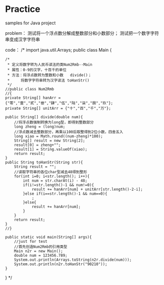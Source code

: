 # Practice
samples for Java project


problem：
测试将一个浮点数分解成整数部分和小数部分；
测试把一个数字字符串变成汉字字符串

code：
/*
import java.util.Arrays;
public class Main {
		
	/*
	 * 定义将数字转为人民币读法的类Num2Rmb--Main
	 * 属性：0-9的汉字，十百千的单位
	 * 方法：将浮点数转为整数和小数	divide()；
	 *     将数字字符串转为汉字读法	toHanStr()
	 */
	//public class Num2Rmb
	//{
	private String[] hanArr = {"零","壹","贰","叁","肆","伍","陆","柒","捌","玖"};
	private String[] unitArr = {"十","百","千","万"};
	
	public String[] divide(double num){
		//将浮点数强制转换为long型，即得到整数部分
		long zheng = (long)num;
		//浮点数减去整数部分，再乘以100后取整得到2位小数，四舍五入
		long xiao = Math.round((num-zheng)*100);
		String[] result = new String[2];
		result[0] = zheng+"";
		result[1] = String.valueOf(xiao);
		return result; 
	}
	public String toHanStr(String str){
		String result = "";
		//读取字符串的各位char型减去48得到整形
		for(int i=0; i<str.length(); i++){
			int num = str.charAt(i) - 48;
			if(i!=str.length()-1 && num!=0){
				result += hanArr[num] + unitArr[str.length()-2-i];
			}else if(i==str.length()-1 && num==0){
				;
			}else{
				result += hanArr[num];
			}
		}
		return result;
	}
	//}
	
	public static void main(String[] args){
		//just for test
		//首先创造Num2Rmb的引用类型
		Main n2r = new Main();
		double num = 123456.789;
		System.out.println(Arrays.toString(n2r.divide(num)));
		System.out.println(n2r.toHanStr("90210"));
	}
}
*/
